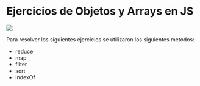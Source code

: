 # Ejercicios de Objetos y Arrays en JS


![](https://encrypted-tbn0.gstatic.com/images?q=tbn:ANd9GcQmRX6BqYziswRVgAtgch6XL_tTjo8BHC_eBDKodSeKXKl66sMaL0y0M7AaqzPTI1VaNg8&usqp=CAU)

Para resolver los siguientes ejercicios se utilizaron los siguientes metodos:
- reduce
- map
- filter
- sort
- indexOf
